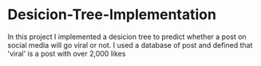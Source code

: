 # Desicion-Tree-Implementation


In this project I implemented a desicion tree to predict whether a post on social media will go viral or not.
I used a database of post and defined that 'viral' is a post with over 2,000 likes
